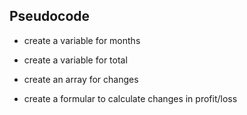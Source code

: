## Pseudocode

- create a variable for months 

- create a variable for total 

- create an array for changes

- create a formular to calculate changes in profit/loss